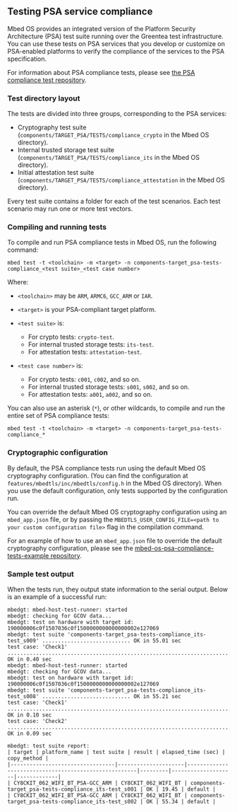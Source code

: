 <h2 id="crypto-port">Testing PSA service compliance</h2>

Mbed OS provides an integrated version of the Platform Security Architecture (PSA) test suite running over the Greentea test infrastructure. You can use these tests on PSA services that you develop or customize on PSA-enabled platforms to verify the compliance of the services to the PSA specification.

For information about PSA compliance tests, please see [the PSA compliance test repository](https://github.com/ARM-software/psa-arch-tests).

### Test directory layout

The tests are divided into three groups, corresponding to the PSA services:

- Cryptography test suite (`components/TARGET_PSA/TESTS/compliance_crypto` in the Mbed OS directory).
- Internal trusted storage test suite (`components/TARGET_PSA/TESTS/compliance_its` in the Mbed OS directory).
- Initial attestation test suite (`components/TARGET_PSA/TESTS/compliance_attestation` in the Mbed OS directory).

Every test suite contains a folder for each of the test scenarios. Each test scenario may run one or more test vectors.

### Compiling and running tests

To compile and run PSA compliance tests in Mbed OS, run the following command:

```
mbed test -t <toolchain> -m <target> -n components-target_psa-tests-compliance_<test suite>_<test case number>
```
Where:

- `<toolchain>` may be `ARM`, `ARMC6`, `GCC_ARM` or `IAR`.

- `<target>` is your PSA-compliant target platform.

- `<test suite>` is:
   - For crypto tests: `crypto-test`.
   - For internal trusted storage tests: `its-test`.
   - For attestation tests: `attestation-test`.

- `<test case number>` is:
   - For crypto tests: `c001`, `c002`, and so on.
   - For internal trusted storage tests: `s001`, `s002`, and so on.
   - For attestation tests: `a001`, `a002`, and so on.

You can also use an asterisk (`*`), or other wildcards, to compile and run the entire set of PSA compliance tests:

```
mbed test -t <toolchain> -m <target> -n components-target_psa-tests-compliance_*
```

### Cryptographic configuration

By default, the PSA compliance tests run using the default Mbed OS cryptography configuration. (You can find the configuration at `features/mbedtls/inc/mbedtls/config.h` in the Mbed OS directory). When you use the default configuration, only tests supported by the configuration run.

You can override the default Mbed OS cryptography configuration using an `mbed_app.json` file, or by passing the `MBEDTLS_USER_CONFIG_FILE=<path to your custom configuration file>` flag in the compilation command.

For an example of how to use an `mbed_app.json` file to override the default cryptography configuration, please see the [mbed-os-psa-compliance-tests-example repository](https://github.com/ARMmbed/mbed-os-psa-compliance-tests-example).

### Sample test output

When the tests run, they output state information to the serial output. Below is an example of a successful run:

```
mbedgt: mbed-host-test-runner: started
mbedgt: checking for GCOV data...
mbedgt: test on hardware with target id: 190000006c0f1507036c0f1500000000000000002e127069
mbedgt: test suite 'components-target_psa-tests-compliance_its-test_s009' ............................ OK in 55.01 sec
test case: 'Check1' .......................................................................... OK in 0.40 sec
mbedgt: mbed-host-test-runner: started
mbedgt: checking for GCOV data...
mbedgt: test on hardware with target id: 190000006c0f1507036c0f1500000000000000002e127069
mbedgt: test suite 'components-target_psa-tests-compliance_its-test_s008' ............................ OK in 55.21 sec
test case: 'Check1' .......................................................................... OK in 0.10 sec
test case: 'Check2' .......................................................................... OK in 0.09 sec

mbedgt: test suite report:
| target | platform_name | test suite | result | elapsed_time (sec) | copy_method |
|---------------------------------|---------------------|------------------------------------------------------|---------|--------------------|-------------|
| CY8CKIT_062_WIFI_BT_PSA-GCC_ARM | CY8CKIT_062_WIFI_BT | components-target_psa-tests-compliance_its-test_s001 | OK | 19.45 | default |
| CY8CKIT_062_WIFI_BT_PSA-GCC_ARM | CY8CKIT_062_WIFI_BT | components-target_psa-tests-compliance_its-test_s002 | OK | 55.34 | default |
```
